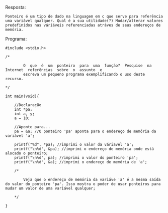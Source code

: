 Resposta:

    Ponteiro é um tipo de dado na linguagem em c que serve para referência uma variável qualquer. Qual é a sua utilidade(?) Mudar/alterar valores predefinidos nas váriáveis referenciadas atráves de seus endereços de memória.
    
Programa:

    #include <stdio.h>

    /*

            O  que  é  um  ponteiro  para  uma  função?  Pesquise  na  Internet  referências  sobre  o  assunto  e
            escreva um pequeno programa exemplificando o uso deste recurso.

    */

    int main(void){

        //Declaração
        int *pa;
        int a, y;
        a = 10;

        //Aponte para...
        pa = &a; //O ponteiro 'pa' aponta para o endereço de memória da variável 'a';

        printf("%d", *pa); //imprimi o valor da váriavel 'a';
        printf("\n%d", &pa); //imprimi o endereço de memória onde está alocado o ponteiro;
        printf("\n%d", pa); //imprimi o valor do ponteiro 'pa';
        printf("\n%d", &a); //imprimi o endereço de memória de 'a';

        /*

            Veja que o endereço de memória da variáve 'a' é a mesma saída do valor do ponteiro 'pa'. Isso mostra o poder de usar ponteiros para mudar um valor de uma variável qualquer;
            
        */

    }
